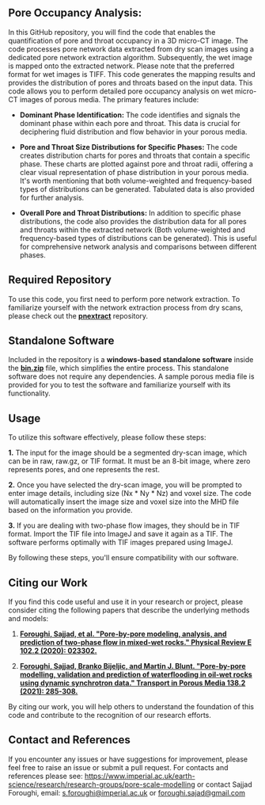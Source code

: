 ## Pore Occupancy Analysis:

In this GitHub repository, you will find the code that enables the quantification of pore and throat occupancy in a 3D micro-CT image. The code processes pore network data extracted from dry scan images using a dedicated pore network extraction algorithm. Subsequently, the wet image is mapped onto the extracted network. Please note that the preferred format for wet images is TIFF. This code generates the mapping results and provides the distribution of pores and throats based on the input data. 
This code allows you to perform detailed pore occupancy analysis on wet micro-CT images of porous media. The primary features include:

- **Dominant Phase Identification:** The code identifies and signals the dominant phase within each pore and throat. This data is crucial for deciphering fluid distribution and flow behavior in your porous media.

- **Pore and Throat Size Distributions for Specific Phases:** The code creates distribution charts for pores and throats that contain a specific phase. These charts are plotted against pore and throat radii, offering a clear visual representation of phase distribution in your porous media. It's worth mentioning that both volume-weighted and frequency-based types of distributions can be generated. Tabulated data is also provided for further analysis. 

- **Overall Pore and Throat Distributions:** In addition to specific phase distributions, the code also provides the distribution data for all pores and throats within the extracted network (Both volume-weighted and frequency-based types of distributions can be generated). This is useful for comprehensive network analysis and comparisons between different phases.

## Required Repository

To use this code, you first need to perform pore network extraction. To familiarize yourself with the network extraction process from dry scans, please check out the [**pnextract**](https://github.com/ImperialCollegeLondon/pnextract.git) repository.


## Standalone Software

Included in the repository is a __windows-based standalone software__ inside the [**bin.zip**](https://github.com/ImperialCollegeLondon/porescale/blob/master/codes/poreOccupancyAnalysis/bin.zip) file, which simplifies the entire process. This standalone software does not require any dependencies. A sample porous media file is provided for you to test the software and familiarize yourself with its functionality.

## Usage

To utilize this software effectively, please follow these steps:


**1.** The input for the image should be a segmented dry-scan image, which can be in raw, raw.gz, or TIF format. It must be an 8-bit image, where zero represents pores, and one represents the rest.

**2.** Once you have selected the dry-scan image, you will be prompted to enter image details, including size (Nx * Ny * Nz) and voxel size. The code will automatically insert the image size and voxel size into the MHD file based on the information you provide. 

**3.** If you are dealing with two-phase flow images, they should be in TIF format. Import the TIF file into ImageJ and save it again as a TIF. The software performs optimally with TIF images prepared using ImageJ.

By following these steps, you'll ensure compatibility with our software.






## Citing our Work

If you find this code useful and use it in your research or project, please consider citing the following papers that describe the underlying methods and models:


1. [**Foroughi, Sajjad, et al. "Pore-by-pore modeling, analysis, and prediction of two-phase flow in mixed-wet rocks." Physical Review E 102.2 (2020): 023302.**](https://doi.org/10.1103/PhysRevE.102.023302)
  
2. [**Foroughi, Sajjad, Branko Bijeljic, and Martin J. Blunt. "Pore-by-pore modelling, validation and prediction of waterflooding in oil-wet rocks using dynamic synchrotron data." Transport in Porous Media 138.2 (2021): 285-308.**](https://doi.org/10.1007/s11242-021-01609-y)

By citing our work, you will help others to understand the foundation of this code and contribute to the recognition of our research efforts.

## Contact and References
If you encounter any issues or have suggestions for improvement, please feel free to raise an issue or submit a pull request. For contacts and references please see: https://www.imperial.ac.uk/earth-science/research/research-groups/pore-scale-modelling or contact Sajjad Foroughi, email: s.foroughi@imperial.ac.uk or foroughi.sajad@gmail.com

